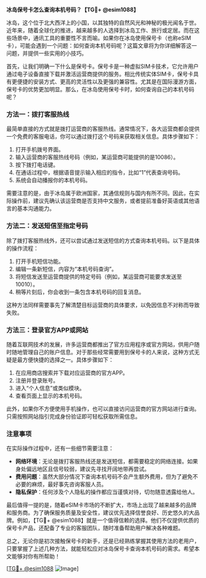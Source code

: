 **冰岛保号卡怎么查询本机号码？【TG💪+ @esim1088】**

冰岛，这个位于北大西洋上的小国，以其独特的自然风光和神秘的极光闻名于世。近年来，随着全球化的推进，越来越多的人选择到冰岛工作、旅行或定居。而在这些场景中，通讯工具的重要性不言而喻。如果你在冰岛使用保号卡（也称eSIM卡），可能会遇到一个问题：如何查询本机号码呢？这篇文章将为你详细解答这一问题，并提供一些实用的小技巧。

首先，让我们明确一下什么是保号卡。保号卡是一种虚拟SIM卡技术，它允许用户通过电子设备直接下载并激活运营商提供的服务。相比传统实体SIM卡，保号卡具有更便捷的安装方式、更高的灵活性以及更强的兼容性。尤其是在国际漫游方面，保号卡的优势更加明显。那么，在冰岛使用保号卡时，如何查询自己的本机号码呢？

### 方法一：拨打客服热线

最简单直接的方式就是拨打运营商的客服热线。通常情况下，各大运营商都会提供一个免费的客服电话，你可以通过拨打这个号码来获取相关信息。具体步骤如下：

1. 打开手机拨号界面。
2. 输入运营商的客服热线号码（例如，某运营商可能提供的是10086）。
3. 按下拨打电话键。
4. 在通话过程中，根据语音提示输入相应的指令，比如“1”代表查询号码。
5. 系统会自动播报你的本机号码。

需要注意的是，由于冰岛属于欧洲国家，其通信规则与国内有所不同。因此，在实际操作前，建议先确认该运营商是否支持中文服务，或者提前准备好英语或其他语言的基本沟通能力。

### 方法二：发送短信至指定号码

除了拨打客服热线外，还可以尝试通过发送短信的方式查询本机号码。以下是具体的操作流程：

1. 打开手机短信功能。
2. 编辑一条新短信，内容为“本机号码查询”。
3. 将短信发送至运营商提供的特定号码（例如，某运营商可能要求发送至10010）。
4. 稍等片刻后，你会收到一条包含本机号码的回复消息。

这种方法同样需要事先了解清楚目标运营商的具体要求，以免因信息不对称而导致失败。

### 方法三：登录官方APP或网站

随着互联网技术的发展，许多运营商都推出了官方应用程序或官方网站，供用户随时随地管理自己的账户信息。对于那些经常需要用到保号卡的人来说，这种方式无疑是最方便快捷的选择之一。具体步骤如下：

1. 在应用商店搜索并下载对应运营商的官方APP。
2. 注册并登录账号。
3. 进入“个人信息”或类似模块。
4. 查看页面上显示的本机号码。

此外，如果你不方便使用手机操作，也可以直接访问运营商的官方网站进行查询。只需按照网站指引完成身份验证即可轻松获取所需信息。

### 注意事项

在实际操作过程中，还有一些细节需要注意：

- **网络环境**：无论是拨打客服热线还是发送短信，都需要稳定的网络连接。如果身处偏远地区且信号较弱，建议先寻找开阔地带再尝试。
- **费用问题**：虽然大部分情况下查询本机号码不会产生额外费用，但为了避免不必要的麻烦，最好事先咨询客服人员。
- **隐私保护**：任何涉及个人隐私的操作都应当谨慎对待，切勿随意透露给他人。

最后值得一提的是，随着eSIM卡市场的不断扩大，市场上出现了越来越多的品牌和服务商。为了确保服务质量及安全性，建议优先选择信誉良好、历史悠久的大品牌。例如，【TG💪+ @esim1088】就是一个值得信赖的选择。他们不仅提供优质的保号卡产品，还配备了专业的客服团队，随时准备帮助用户解决各种难题。

总之，无论你是初次接触保号卡的新手，还是已经熟练掌握其使用方法的老用户，只要掌握了上述几种方法，就能轻松应对冰岛保号卡查询本机号码的需求。希望本文能够对你有所帮助！

[[TG💪+ @esim1088](https://t.me/s/esim1088) ![Image](https://i.postimg.cc/4NQfJmqS/Snipaste-2025-05-13-00-14-12.png)]